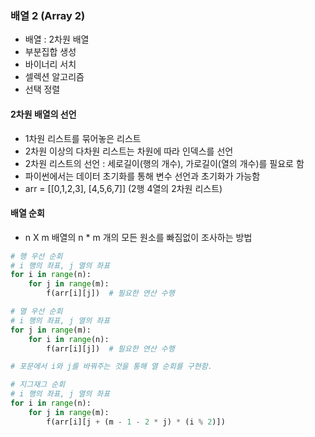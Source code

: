 ### 배열 2 (Array 2)

* 배열 : 2차원 배열
* 부분집합 생성
* 바이너리 서치
* 셀렉션 알고리즘
* 선택 정렬

#### 2차원 배열의 선언

* 1차원 리스트를 묶어놓은 리스트
* 2차원 이상의 다차원 리스트는 차원에 따라 인덱스를 선언
* 2차원 리스트의 선언 : 세로길이(행의 개수), 가로길이(열의 개수)를 필요로 함
* 파이썬에서는 데이터 초기화를 통해 변수 선언과 초기화가 가능함
* arr = [[0,1,2,3], [4,5,6,7]] (2행 4열의 2차원 리스트)

#### 배열 순회

* n X m 배열의 n * m 개의 모든 원소를 빠짐없이 조사하는 방법

```python
# 행 우선 순회
# i 행의 좌표, j 열의 좌표
for i in range(n):
    for j in range(m):
        f(arr[i][j])  # 필요한 연산 수행

# 열 우선 순회
# i 행의 좌표, j 열의 좌표
for j in range(m):
    for i in range(n):
        f(arr[i][j])  # 필요한 연산 수행

# 포문에서 i와 j를 바꿔주는 것을 통해 열 순회를 구현함.

# 지그재그 순회
# i 행의 좌표, j 열의 좌표
for i in range(n):
    for j in range(m):
        f(arr[i][j + (m - 1 - 2 * j) * (i % 2)])
```